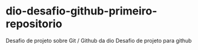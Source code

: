 # dio-desafio-github-primeiro-repositorio
Desafio de projeto sobre Git / Github da dio
Desafio de projeto para github 
